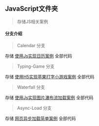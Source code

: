 ## JavaScript文件夹
> 存储JS相关案例

#### 分支介绍

> Calendar 分支

存储 [使用Js实现日历案例](https://github.com/lizhixuan1/JavaScript/tree/Calendar) 全部代码

> Typing-Game 分支

存储 [使用H5实现苹果打字小游戏案例](https://github.com/lizhixuan1/JavaScript/tree/Typing-Game) 全部代码

> Waterfall 分支

存储 [使用Js实现图片瀑布流加载案例](https://github.com/lizhixuan1/JavaScript/tree/Waterfall) 全部代码

> Async-Load 分支

存储 [网页异步加载简单案例](https://github.com/lizhixuan1/JavaScript/tree/Async-Load) 全部代码